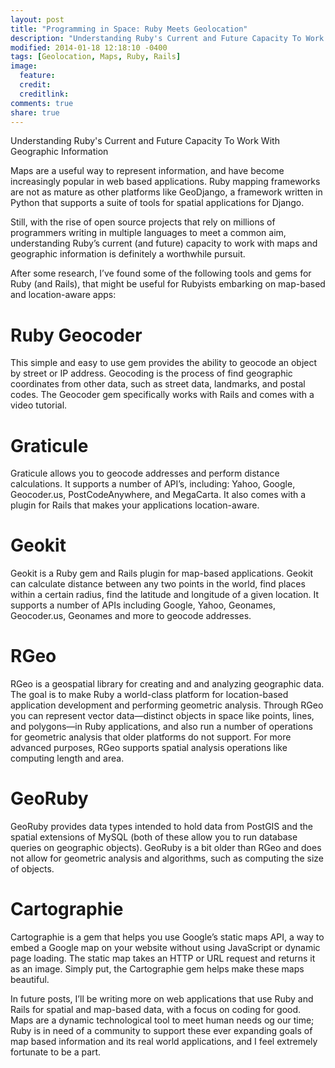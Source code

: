 ```yaml
---
layout: post
title: "Programming in Space: Ruby Meets Geolocation"
description: "Understanding Ruby's Current and Future Capacity To Work With Geographic Information"
modified: 2014-01-18 12:18:10 -0400
tags: [Geolocation, Maps, Ruby, Rails]
image:
  feature: 
  credit: 
  creditlink: 
comments: true
share: true 
---
```



Understanding Ruby's Current and Future Capacity To Work With Geographic Information

Maps are a useful way to represent information, and have become increasingly popular in web based applications. Ruby mapping frameworks are not as mature as other platforms like GeoDjango, a framework written in Python that supports a suite of tools for spatial applications for Django.

Still, with the rise of open source projects that rely on millions of programmers writing in multiple languages to meet a common aim, understanding Ruby’s current (and future) capacity to work with maps and geographic information is definitely a worthwhile pursuit.

After some research, I’ve found some of the following tools and gems for Ruby (and Rails), that might be useful for Rubyists embarking on map-based and location-aware apps:

# Ruby Geocoder 

This simple and easy to use gem provides the ability to geocode an object by street or IP address. Geocoding is the process of find geographic coordinates from other data, such as street data, landmarks, and postal codes. The Geocoder gem specifically works with Rails and comes with a video tutorial. 

# Graticule

Graticule allows you to geocode addresses and perform distance calculations. It supports a number of API’s, including: Yahoo, Google, Geocoder.us, PostCodeAnywhere, and MegaCarta. It also comes with a plugin for Rails that makes your applications location-aware.

# Geokit

Geokit is a Ruby gem and Rails plugin for map-based applications. Geokit can calculate distance between any two points in the world, find places within a certain radius, find the latitude and longitude of a given location. It supports a number of APIs including Google, Yahoo, Geonames, Geocoder.us, Geonames and more to geocode addresses.

# RGeo

RGeo is a geospatial library for creating and and analyzing geographic data. The goal is to make Ruby a world-class platform for location-based application development and performing geometric analysis. Through RGeo you can represent vector data—distinct objects in space like points, lines, and polygons—in Ruby applications, and also run a number of operations for geometric analysis that older platforms do not support. For more advanced purposes, RGeo supports spatial analysis operations like computing length and area.

# GeoRuby

GeoRuby provides data types intended to hold data from PostGIS and the spatial extensions of MySQL (both of these allow you to run database queries on geographic objects). GeoRuby is a bit older than RGeo and  does not allow for geometric analysis and algorithms, such as computing the size of objects.

# Cartographie

Cartographie is a gem that helps you use Google’s static maps API, a way to embed a Google map on your website without using JavaScript or dynamic page loading. The static map takes an HTTP or URL request and returns it as an image. Simply put, the Cartographie gem helps make these maps beautiful.

In future posts, I’ll be writing more on web applications that use Ruby and Rails for spatial and map-based data, with a focus on coding for good. Maps are a dynamic technological tool to meet human needs og our time; Ruby is in need of a community to support these ever expanding goals of map based information and its real world applications, and I feel extremely fortunate to be a part.
